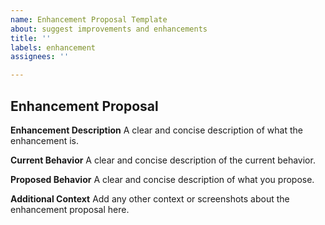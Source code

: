 ```yaml
---
name: Enhancement Proposal Template
about: suggest improvements and enhancements
title: ''
labels: enhancement
assignees: ''

---
```


## Enhancement Proposal

**Enhancement Description**
A clear and concise description of what the enhancement is.

**Current Behavior**
A clear and concise description of the current behavior.

**Proposed Behavior**
A clear and concise description of what you propose.

**Additional Context**
Add any other context or screenshots about the enhancement proposal here.
